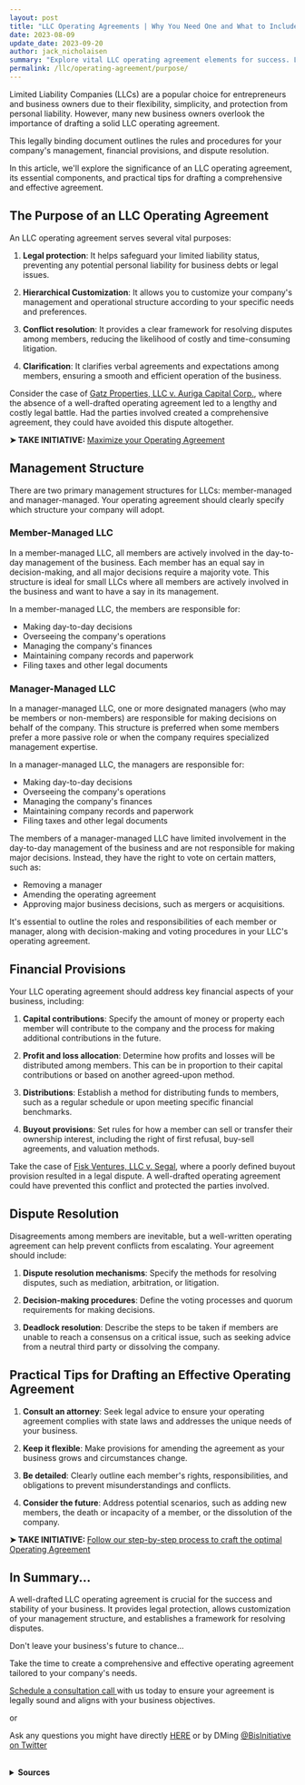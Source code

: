 ```yaml
---
layout: post
title: "LLC Operating Agreements | Why You Need One and What to Include"
date: 2023-08-09
update_date: 2023-09-20
author: jack_nicholaisen
summary: "Explore vital LLC operating agreement elements for success. Learn to draft effectively & dodge pitfalls. Secure your business's future now!"
permalink: /llc/operating-agreement/purpose/
---
```


Limited Liability Companies (LLCs) are a popular choice for entrepreneurs and business owners due to their flexibility, simplicity, and protection from personal liability. However, many new business owners overlook the importance of drafting a solid LLC operating agreement. 

This legally binding document outlines the rules and procedures for your company's management, financial provisions, and dispute resolution. 

In this article, we'll explore the significance of an LLC operating agreement, its essential components, and practical tips for drafting a comprehensive and effective agreement.

## The Purpose of an LLC Operating Agreement

An LLC operating agreement serves several vital purposes:

1.  **Legal protection**: It helps safeguard your limited liability status, preventing any potential personal liability for business debts or legal issues.

2.  **Hierarchical Customization**: It allows you to customize your company's management and operational structure according to your specific needs and preferences.

3.  **Conflict resolution**: It provides a clear framework for resolving disputes among members, reducing the likelihood of costly and time-consuming litigation.

4.  **Clarification**: It clarifies verbal agreements and expectations among members, ensuring a smooth and efficient operation of the business.

Consider the case of [Gatz Properties, LLC v. Auriga Capital Corp.](https://www.courtlistener.com/opinion/3129041/gatz-properties-llc-v-auriga-capital-corp/), where the absence of a well-drafted operating agreement led to a lengthy and costly legal battle. Had the parties involved created a comprehensive agreement, they could have avoided this dispute altogether.

<p><b>➤ TAKE INITIATIVE: </b> <a href="https://www.businessinitiative.org/llc/operating-agreement/drafting/" target="_blank"> Maximize your Operating Agreement</a></p>

## Management Structure

There are two primary management structures for LLCs: member-managed and manager-managed. Your operating agreement should clearly specify which structure your company will adopt.

### Member-Managed LLC

In a member-managed LLC, all members are actively involved in the day-to-day management of the business. Each member has an equal say in decision-making, and all major decisions require a majority vote. This structure is ideal for small LLCs where all members are actively involved in the business and want to have a say in its management.

In a member-managed LLC, the members are responsible for:

-   Making day-to-day decisions
-   Overseeing the company's operations
-   Managing the company's finances
-   Maintaining company records and paperwork
-   Filing taxes and other legal documents

### Manager-Managed LLC

In a manager-managed LLC, one or more designated managers (who may be members or non-members) are responsible for making decisions on behalf of the company. This structure is preferred when some members prefer a more passive role or when the company requires specialized management expertise.

In a manager-managed LLC, the managers are responsible for:

-   Making day-to-day decisions
-   Overseeing the company's operations
-   Managing the company's finances
-   Maintaining company records and paperwork
-   Filing taxes and other legal documents

The members of a manager-managed LLC have limited involvement in the day-to-day management of the business and are not responsible for making major decisions. Instead, they have the right to vote on certain matters, such as:

-   Removing a manager
-   Amending the operating agreement
-   Approving major business decisions, such as mergers or acquisitions.

It's essential to outline the roles and responsibilities of each member or manager, along with decision-making and voting procedures in your LLC's operating agreement.

## Financial Provisions

Your LLC operating agreement should address key financial aspects of your business, including:

1.  **Capital contributions**: Specify the amount of money or property each member will contribute to the company and the process for making additional contributions in the future.

2.  **Profit and loss allocation**: Determine how profits and losses will be distributed among members. This can be in proportion to their capital contributions or based on another agreed-upon method.

3.  **Distributions**: Establish a method for distributing funds to members, such as a regular schedule or upon meeting specific financial benchmarks.

4.  **Buyout provisions**: Set rules for how a member can sell or transfer their ownership interest, including the right of first refusal, buy-sell agreements, and valuation methods.

Take the case of [Fisk Ventures, LLC v. Segal](https://casetext.com/case/fisk-ventures-llc-v-segal), where a poorly defined buyout provision resulted in a legal dispute. A well-drafted operating agreement could have prevented this conflict and protected the parties involved.

## Dispute Resolution

Disagreements among members are inevitable, but a well-written operating agreement can help prevent conflicts from escalating. Your agreement should include:

1.  **Dispute resolution mechanisms**: Specify the methods for resolving disputes, such as mediation, arbitration, or litigation.

2.  **Decision-making procedures**: Define the voting processes and quorum requirements for making decisions.

3.  **Deadlock resolution**: Describe the steps to be taken if members are unable to reach a consensus on a critical issue, such as seeking advice from a neutral third party or dissolving the company.

## Practical Tips for Drafting an Effective Operating Agreement

1.  **Consult an attorney**: Seek legal advice to ensure your operating agreement complies with state laws and addresses the unique needs of your business.

2.  **Keep it flexible**: Make provisions for amending the agreement as your business grows and circumstances change.

3.  **Be detailed**: Clearly outline each member's rights, responsibilities, and obligations to prevent misunderstandings and conflicts.

4.  **Consider the future**: Address potential scenarios, such as adding new members, the death or incapacity of a member, or the dissolution of the company.

<p><b>➤ TAKE INITIATIVE: </b> <a href="https://www.businessinitiative.org/llc/operating-agreement/step-by-step-process/" target="_blank">Follow our step-by-step process to craft the optimal Operating Agreement</a></p>

## In Summary...

A well-drafted LLC operating agreement is crucial for the success and stability of your business. It provides legal protection, allows customization of your management structure, and establishes a framework for resolving disputes. 

Don't leave your business's future to chance...

Take the time to create a comprehensive and effective operating agreement tailored to your company's needs.

[Schedule a consultation call ](<https://calendly.com/businessinitiative/30-minute-consultation-call>)with us today to ensure your agreement is legally sound and aligns with your business objectives.

or

Ask any questions you might have directly [HERE](https://www.businessinitiative.org/contact/) or by DMing [@BisInitiative on Twitter](https://twitter.com/BisInitiative)

<script async data-uid="0625212ce2" src="https://adept-hustler-4565.ck.page/0625212ce2/index.js"></script>

<br>
<details>
<summary><b>Sources</b></summary>
<br>
<ul>
    <li><a href="https://www.courtlistener.com/opinion/3129041/gatz-properties-llc-v-auriga-capital-corp/">Gatz Properties, LLC v. Auriga Capital Corp.</a></li>
    <li><a href="https://casetext.com/case/fisk-ventures-llc-v-segal">Fisk Ventures, LLC v. Segal</a></li>
    <li><a href="https://www.americanbar.org/">Directory of Business Lawyers - American Bar Association</a></li>
</ul>
</details>


